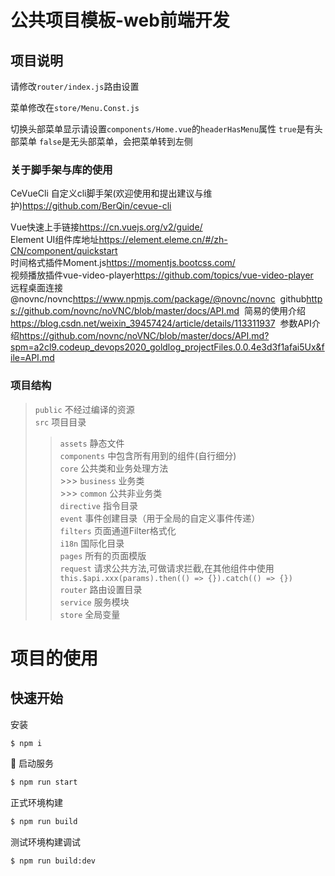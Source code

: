# 公共项目模板-web前端开发
## 项目说明

请修改`router/index.js`路由设置  

菜单修改在`store/Menu.Const.js`  

切换头部菜单显示请设置`components/Home.vue`的`headerHasMenu`属性 `true`是有头部菜单 `false`是无头部菜单，会把菜单转到左侧

### 关于脚手架与库的使用  

CeVueCli 自定义cli脚手架(欢迎使用和提出建议与维护)<https://github.com/BerQin/cevue-cli>  

Vue快速上手链接<https://cn.vuejs.org/v2/guide/>  
Element UI组件库地址<https://element.eleme.cn/#/zh-CN/component/quickstart>  
时间格式插件Moment.js<https://momentjs.bootcss.com/>  
视频播放插件vue-video-player<https://github.com/topics/vue-video-player>  
远程桌面连接@novnc/novnc<https://www.npmjs.com/package/@novnc/novnc>&nbsp;&nbsp;github<https://github.com/novnc/noVNC/blob/master/docs/API.md>&nbsp;&nbsp;简易的使用介绍<https://blog.csdn.net/weixin_39457424/article/details/113311937>&nbsp;&nbsp;参数API介绍<https://github.com/novnc/noVNC/blob/master/docs/API.md?spm=a2cl9.codeup_devops2020_goldlog_projectFiles.0.0.4e3d3f1afai5Ux&file=API.md>  

### 项目结构

> `public` 不经过编译的资源  
> `src` 项目目录  
  >> `assets` 静态文件  
  >> `components` 中包含所有用到的组件(自行细分)  
  >> `core` 公共类和业务处理方法  
    >>> `business` 业务类   
    >>> `common` 公共非业务类  
  >> `directive` 指令目录  
  >> `event` 事件创建目录（用于全局的自定义事件传递）  
  >> `filters` 页面通道Filter格式化  
  >> `i18n` 国际化目录  
  >> `pages` 所有的页面模版  
  >> `request` 请求公共方法,可做请求拦截,在其他组件中使用 `this.$api.xxx(params).then(() => {}).catch(() => {})`  
  >> `router` 路由设置目录  
  >> `service` 服务模块  
  >> `store` 全局变量  

# 项目的使用
## 快速开始

安装
```bash
$ npm i
```

🖖 启动服务
```bash
$ npm run start
```

正式环境构建
```bash
$ npm run build
```

测试环境构建调试
```bash
$ npm run build:dev
```
